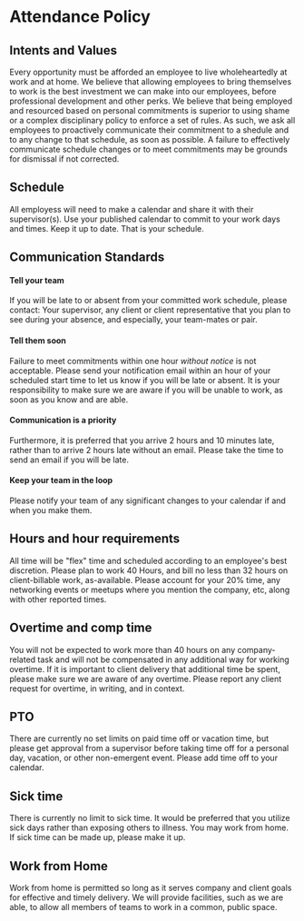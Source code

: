 # Attendance Policy
## Intents and Values
Every opportunity must be afforded an employee to live wholeheartedly at work and at home.  We believe that allowing employees to bring themselves to work is the best investment we can make into our employees, before professional development and other perks.  We believe that being employed and resourced based on personal commitments is superior to using shame or a complex disciplinary policy to enforce a set of rules.  As such, we ask all employees to proactively communicate their commitment to a shedule and to any change to that schedule, as soon as possible.  A failure to effectively communicate schedule changes or to meet commitments may be grounds for dismissal if not corrected.

## Schedule
All employess will need to make a calendar and share it with their supervisor(s).  Use your published calendar to commit to your work days and times.  Keep it up to date.  That is your schedule.

## Communication Standards

#### Tell your team
If you will be late to or absent from your committed work schedule, please contact: Your supervisor, any client or client representative that you plan to see during your absence, and especially, your team-mates or pair.

#### Tell them soon
Failure to meet commitments within one hour *without notice* is not acceptable.  Please send your notification email within an hour of your scheduled start time to let us know if you will be late or absent.
It is your responsibility to make sure we are aware if you will be unable to work, as soon as you know and are able.

#### Communication is a priority
Furthermore, it is preferred that you arrive 2 hours and 10 minutes late, rather than to arrive 2 hours late without an email.  Please take the time to send an email if you will be late.

#### Keep your team in the loop
Please notify your team of any significant changes to your calendar if and when you make them.

## Hours and hour requirements
All time will be "flex" time and scheduled according to an employee's best discretion.
Please plan to work 40 Hours, and bill no less than 32 hours on client-billable work, as-available.
Please account for your 20% time, any networking events or meetups where you mention the company, etc, along with other reported times.

## Overtime and comp time
You will not be expected to work more than 40 hours on any company-related task and will not be compensated in any additional way for working overtime.  If it is important to client delivery that additional time be spent, please make sure we are aware of any overtime.  Please report any client request for overtime, in writing, and in context.

## PTO
There are currently no set limits on paid time off or vacation time, but please get approval from a supervisor before taking time off for a personal day, vacation, or other non-emergent event.
Please add time off to your calendar.

## Sick time
There is currently no limit to sick time. It would be preferred that you utilize sick days rather than exposing others to illness.
You may work from home. If sick time can be made up, please make it up.

## Work from Home
Work from home is permitted so long as it serves company and client goals for effective and timely delivery.
We will provide facilities, such as we are able, to allow all members of teams to work in a common, public space.
